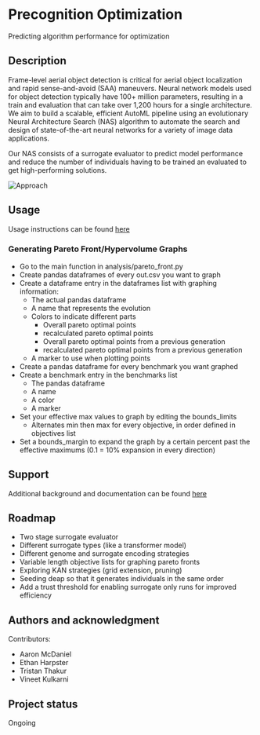 # Precognition Optimization
Predicting algorithm performance for optimization

## Description
Frame-level aerial object detection is critical for aerial object localization and rapid sense-and-avoid (SAA) maneuvers. Neural network models used for object detection typically have 100+ million parameters, resulting in a train and evaluation that can take over 1,200 hours for a single architecture. We aim to build a scalable, efficient AutoML pipeline using an evolutionary Neural Architecture Search (NAS) algorithm to automate the search and design of state-of-the-art neural networks for a variety of image data applications.

Our NAS consists of a surrogate evaluator to predict model performance and reduce the number of individuals having to be trained an evaluated to get high-performing solutions.

![Approach](https://wiki.gtri.gatech.edu/download/attachments/330374279/image-2024-7-17_11-43-40.png?version=1&modificationDate=1721231020000&api=v2)

## Usage
Usage instructions can be found [here](https://wiki.gtri.gatech.edu/display/EMADE/Evolution+Instructions?src=contextnavpagetreemode)

### Generating Pareto Front/Hypervolume Graphs
 - Go to the main function in analysis/pareto_front.py
 - Create pandas dataframes of every out.csv you want to graph
 - Create a dataframe entry in the dataframes list with graphing information:
   - The actual pandas dataframe
   - A name that represents the evolution
   - Colors to indicate different parts
     - Overall pareto optimal points
     - recalculated pareto optimal points
     - Overall pareto optimal points from a previous generation
     - recalculated pareto optimal points from a previous generation
   - A marker to use when plotting points
 - Create a pandas dataframe for every benchmark you want graphed
 - Create a benchmark entry in the benchmarks list
   - The pandas dataframe
   - A name
   - A color
   - A marker
 - Set your effective max values to graph by editing the bounds_limits
   - Alternates min then max for every objective, in order defined in objectives list
 - Set a bounds_margin to expand the graph by a certain percent past the effective maximums (0.1 = 10% expansion in every direction)

## Support
Additional background and documentation can be found [here](https://wiki.gtri.gatech.edu/display/EMADE/Summer+GRIP+2024+-+Precognition+Optimization?src=contextnavpagetreemode)

## Roadmap
 - Two stage surrogate evaluator
 - Different surrogate types (like a transformer model)
 - Different genome and surrogate encoding strategies
 - Variable length objective lists for graphing pareto fronts
 - Exploring KAN strategies (grid extension, pruning)
 - Seeding deap so that it generates individuals in the same order
 - Add a trust threshold for enabling surrogate only runs for improved efficiency

## Authors and acknowledgment
Contributors:
- Aaron McDaniel
- Ethan Harpster
- Tristan Thakur
- Vineet Kulkarni 

## Project status
Ongoing
